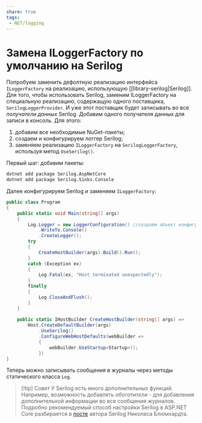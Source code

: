 ```yaml
---
share: true
tags:
 - NET/logging
---
```

# Замена ILoggerFactory по умолчанию на Serilog
Попробуем заменить дефолтную реализацию интерфейса `ILoggerFactory` на реализацию, использующую [[library-serilog|Serilog]].
Для того, чтобы использовать Serilog, заменим ILoggerFactory на специальную реализацию, содержащую одного поставщика, `SerilogLoggerProvider`. И уже этот поставщик будет записывать во все *получатели данных* Serilog.
Добавим одного получателя данных для записи в консоль. Для этого:
1. добавим все необходимые NuGet-пакеты;
2. создаем и конфигурируем логгер Serilog;
3. заменяем реализацию `ILoggerFactory` на `SerilogLoggerFactory`, используя метод `UseSerilog()`.

Первый шаг: добавим пакеты:
```bash
dotnet add package Serilog.AspNetCore
dotnet add package Serilog.Sinks.Console
```
Далее конфигурируем Serilog и заменяем `ILoggerFactory`:
```csharp
public class Program
{
	public static void Main(string[] args)
	{
		Log.Logger = new LoggerConfiguration() //создаём объект конфигурации
			.WriteTo.Console()
			.CreateLogger();
		try
		{
			CreateHostBuilder(args).Build().Run();
		}
		catch (Exception ex)
		{
			Log.Fatal(ex, "Host terminated unexpectedly");
		}
		finally
		{
			Log.CloseAndFlush();
		}
	}
	
	public static IHostBuilder CreateHostBuilder(string[] args) =>
		Host.CreateDefaultBuilder(args)
			.UseSerilog()
			.ConfigureWebHostDefaults(webBuilder =>
			{
				webBuilder.UseStartup<Startup>();
			})
}
```
Теперь можно записывать сообщения в журналы через методы статического класса `Log`.
> [!tip] Совет
> У Serilog есть много дополнительных функций. Например, возможность добавлять *обогатители* - для добавления дополнительной информации во все сообщения журналов. Подробно рекомендуемый способ настройки Serilog в ASP.NET Core разбирается в [посте](https://nblumhardt.com/2019/10/serilog-in-aspnetcore-3/) автора Serilog Николаса Блюмхардта.